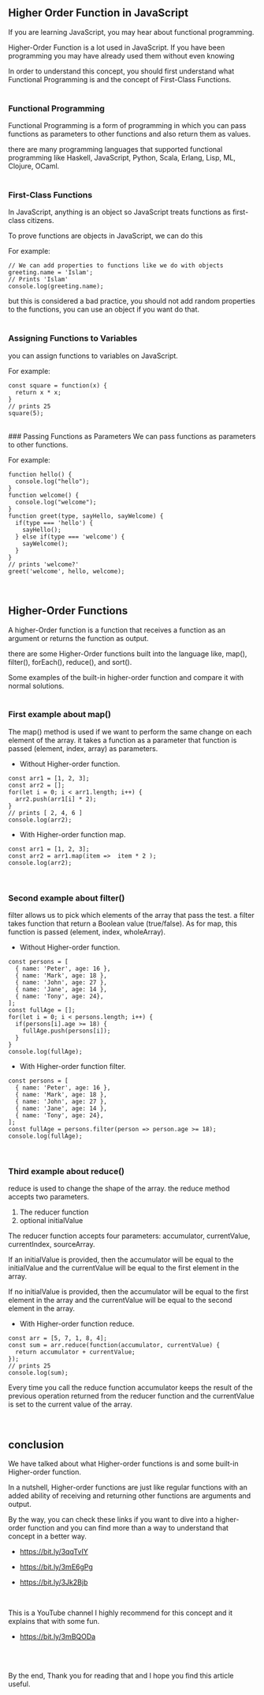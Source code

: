 
## Higher Order Function in JavaScript

 If you are learning JavaScript, you may hear about functional programming.


Higher-Order Function is a lot used in JavaScript. If you have been programming you may have already used them without even knowing 
<br>

In order to understand this concept, you should first understand what Functional Programming is and the concept of First-Class Functions.
<br>
<br>

### Functional Programming
Functional Programming is a form of programming in which you can pass functions as parameters to other functions and also return them as values. 

there are many programming languages that supported functional programming like Haskell, JavaScript, Python, Scala, Erlang, Lisp, ML, Clojure, OCaml.
<br>
<br>
### First-Class Functions
In JavaScript, anything is an object so JavaScript treats functions as first-class citizens.

To prove functions are objects in JavaScript, we can do this

For example:

```
// We can add properties to functions like we do with objects
greeting.name = 'Islam';
// Prints 'Islam'
console.log(greeting.name);
``` 

but this is considered a bad practice, you should not add random properties to the functions, you can use an object if you want do that.
<br/>
<br/>

### Assigning Functions to Variables
you can assign functions to variables on JavaScript.

For example:

```
const square = function(x) {
  return x * x;
}
// prints 25
square(5); 

``` 
<br>
###  Passing Functions as Parameters
We can pass functions as parameters to other functions.

For example:

```
function hello() {
  console.log("hello");
}
function welcome() {
  console.log("welcome");
}
function greet(type, sayHello, sayWelcome) {
  if(type === 'hello') {
    sayHello();
  } else if(type === 'welcome') {
    sayWelcome();
  }
}
// prints 'welcome?'
greet('welcome', hello, welcome);

``` 
<br>

## Higher-Order Functions
A higher-Order function is a function that receives a function as an argument or returns the function as output.


there are some Higher-Order functions built into the language like, map(), filter(), forEach(), reduce(), and sort().


Some examples of the built-in higher-order function and compare it with normal solutions. 
<br>
<br>

### First example about map()
The map() method is used if we want to perform the same change on each element of the array. it takes a function as a parameter that function is passed (element, index, array) as parameters.


- Without Higher-order function.

```
const arr1 = [1, 2, 3];
const arr2 = [];
for(let i = 0; i < arr1.length; i++) {
  arr2.push(arr1[i] * 2);
}
// prints [ 2, 4, 6 ]
console.log(arr2);

``` 


- With Higher-order function map.

```
const arr1 = [1, 2, 3];
const arr2 = arr1.map(item =>  item * 2 );
console.log(arr2);
``` 

<br>


### Second example about filter()

filter allows us to pick which elements of the array that pass the test. a filter takes function that return a Boolean value (true/false). As for map,  this function is passed (element, index, wholeArray).

 
- Without Higher-order function.

```
const persons = [
  { name: 'Peter', age: 16 },
  { name: 'Mark', age: 18 },
  { name: 'John', age: 27 },
  { name: 'Jane', age: 14 },
  { name: 'Tony', age: 24},
];
const fullAge = [];
for(let i = 0; i < persons.length; i++) {
  if(persons[i].age >= 18) {
    fullAge.push(persons[i]);
  }
}
console.log(fullAge);
``` 


- With Higher-order function filter.

```
const persons = [
  { name: 'Peter', age: 16 },
  { name: 'Mark', age: 18 },
  { name: 'John', age: 27 },
  { name: 'Jane', age: 14 },
  { name: 'Tony', age: 24},
];
const fullAge = persons.filter(person => person.age >= 18);
console.log(fullAge);

``` 
 
<br>

### Third example about reduce()

reduce is used to change the shape of the array. the reduce method accepts two parameters.

1) The reducer function
2) optional initialValue


The reducer function accepts four parameters: accumulator, currentValue, currentIndex, sourceArray.


 If an initialValue is provided, then the accumulator will be equal to the initialValue and the currentValue will be equal to the first element in the array.


If no initialValue is provided, then the accumulator will be equal to the first element in the array and the currentValue will be equal to the second element in the array.



- With Higher-order function reduce.


```
const arr = [5, 7, 1, 8, 4];
const sum = arr.reduce(function(accumulator, currentValue) {
  return accumulator + currentValue;
});
// prints 25
console.log(sum);

``` 

Every time you call the reduce function accumulator keeps the result of the previous operation returned from the reducer function and the currentValue is set to the current value of the array.


<br>

## conclusion

We have talked about what Higher-order functions is and some built-in Higher-order function. 

In a nutshell, Higher-order functions are just like regular functions with an added ability of receiving and returning other functions are arguments and output.



By the way, you can check these links if you want to dive into a higher-order function and you can find more than a way to understand that concept in a better way.

- https://bit.ly/3qqTvIY

- https://bit.ly/3mE6gPg

- https://bit.ly/3Jk2Bjb
<br>


This is a YouTube channel I highly recommend for this concept and it explains that with some fun.

- https://bit.ly/3mBQODa
<br>
<br>

By the end, Thank you for reading that and I hope you find this article useful.